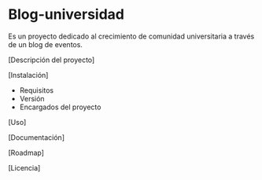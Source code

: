 # Blog-universidad
Es un proyecto dedicado al crecimiento de comunidad universitaria a través de un blog de eventos.

[Descripción del proyecto]

[Instalación]
- Requisitos
- Versión
- Encargados del proyecto

[Uso]

[Documentación]

[Roadmap]

[Licencia]
